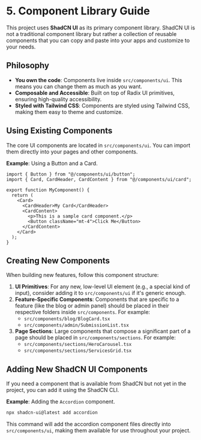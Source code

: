 # 5. Component Library Guide

This project uses **ShadCN UI** as its primary component library. ShadCN UI is not a traditional component library but rather a collection of reusable components that you can copy and paste into your apps and customize to your needs.

## Philosophy

- **You own the code**: Components live inside `src/components/ui`. This means you can change them as much as you want.
- **Composable and Accessible**: Built on top of Radix UI primitives, ensuring high-quality accessibility.
- **Styled with Tailwind CSS**: Components are styled using Tailwind CSS, making them easy to theme and customize.

## Using Existing Components

The core UI components are located in `src/components/ui`. You can import them directly into your pages and other components.

**Example**: Using a Button and a Card.
```tsx
import { Button } from "@/components/ui/button";
import { Card, CardHeader, CardContent } from "@/components/ui/card";

export function MyComponent() {
  return (
    <Card>
      <CardHeader>My Card</CardHeader>
      <CardContent>
        <p>This is a sample card component.</p>
        <Button className="mt-4">Click Me</Button>
      </CardContent>
    </Card>
  );
}
```

## Creating New Components

When building new features, follow this component structure:

1.  **UI Primitives**: For any new, low-level UI element (e.g., a special kind of input), consider adding it to `src/components/ui` if it's generic enough.
2.  **Feature-Specific Components**: Components that are specific to a feature (like the blog or admin panel) should be placed in their respective folders inside `src/components`. For example:
    - `src/components/blog/BlogCard.tsx`
    - `src/components/admin/SubmissionList.tsx`
3.  **Page Sections**: Large components that compose a significant part of a page should be placed in `src/components/sections`. For example:
    - `src/components/sections/HeroCarousel.tsx`
    - `src/components/sections/ServicesGrid.tsx`

## Adding New ShadCN UI Components

If you need a component that is available from ShadCN but not yet in the project, you can add it using the ShadCN CLI.

**Example**: Adding the `Accordion` component.
```bash
npx shadcn-ui@latest add accordion
```
This command will add the accordion component files directly into `src/components/ui`, making them available for use throughout your project.
